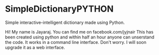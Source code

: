 # SimpleDictionaryPYTHON
Simple interactive-intelligent dictionary made using Python.

Hi! My name is Jayaraj. You can find me on facebook.com/jyjnair
This has been created using python and within half an hour anyone can unserstand the code.
It works in a command line interface. Don't worry. I will soon upgrade it as a web interface.
